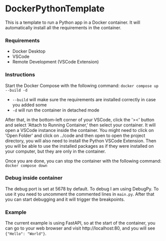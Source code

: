 # DockerPythonTemplate
This is a template to run a Python app in a Docker container.
It will automatically install all the requirements in the container.

### Requirements
- Docker Desktop
- VSCode
- Remote Development (VSCode Extension)

### Instructions
Start the Docker Compose with the following command:
`docker compose up --build -d`
- `--build` will make sure the requirements are installed correctly in case you added some
- `-d` will run the container in detached mode

After that, in the bottom-left corner of your VSCode, click the '><' button and select 'Attach to Running Container,' then select your container.
It will open a VSCode instance inside the container. You might need to click on 'Open Folder' and click on ../code and then open to open the project directory, you will also need to install the Python VSCode Extension.
Then you will be able to use the installed packages as if they were installed on your computer, but they are only in the container.

Once you are done, you can stop the container with the following command:
`docker compose down`

### Debug inside container
The debug port is set at 5678 by default.
To debug I am using DebugPy. To use it you need to uncomment the commented lines in `main.py`.
After that you can start debugging and it will trigger the breakpoints.

### Example
The current example is using FastAPI, so at the start of the container, you can go to your web browser and visit http://localhost:80, and you will see `{"Hello": "World"}`.
